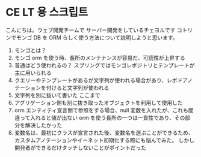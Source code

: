 # CE LT 용 스크립트

こんにちは。ウェブ開発チームで サーバー開発をしているチェヨルです
コトリンでモンゴ DB を ORM らしく使う方法について説明しようと思います。

1. モンゴとは？
2. モンゴ orm を使う時、長所のメンテナンスが容易だ、可読性が上昇する
3. 普通はどう使われるの？ スプリングではモンゴレポジトリとテンプレートが主に用いられる
4. クエリーやテンプレートがあるが文字列が使われる場合があり、レポドアノテーションを付けると文字列が使われる
5. 文字列を別に抜いて書いた ここまで
6. アグリゲーション側も別に抜き取ったオブジェクトを利用して使用した
7. orm エンティティ宣言側で参照をする場合、null 変数を入れたが、これも間違って入れると値が出ない orm を使う長所の一つは一貫性であり、その部分を解決したかった
8. 変数名は、最初にクラスが宣言された後、変数名を選ぶことができるため、カスタムアノテーションやイーネット初期化する際にも悩んでみた。 しかし開発者ができるだけタッチしないことがポイントだった
